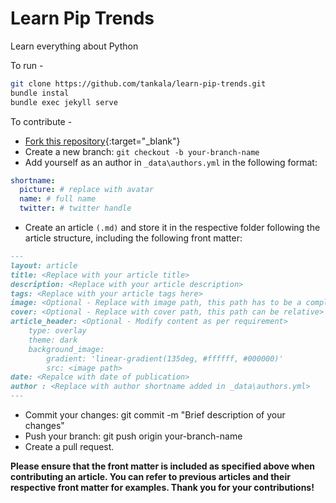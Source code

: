 # Learn Pip Trends
Learn everything about Python

To run -

```bash
git clone https://github.com/tankala/learn-pip-trends.git
bundle instal
bundle exec jekyll serve
```

To contribute -

- [Fork this repository](https://github.com/tankala/learn-pip-trends/fork){:target="_blank"}
- Create a new branch: `git checkout -b your-branch-name`
- Add yourself as an author in ```_data\authors.yml``` in the following format:
```yml
shortname:
  picture: # replace with avatar 
  name: # full name
  twitter: # twitter handle
```
- Create an article `(.md)` and store it in the respective folder following the article structure, including the following front matter:
```markdown
---
layout: article
title: <Replace with your article title>
description: <Replace with your article description>
tags: <Replace with your article tags here>
image: <Optional - Replace with image path, this path has to be a complete url>
cover: <Optional - Replace with cover path, this path can be relative>
article_header: <Optional - Modify content as per requirement>
    type: overlay
    theme: dark
    background_image:
        gradient: 'linear-gradient(135deg, #ffffff, #000000)'
        src: <image path>
date: <Repalce with date of publication>
author : <Replace with author shortname added in _data\authors.yml>
---
```
- Commit your changes: git commit -m "Brief description of your changes"
- Push your branch: git push origin your-branch-name
- Create a pull request.


**Please ensure that the front matter is included as specified above when contributing an article. You can refer to previous articles and their respective front matter for examples. Thank you for your contributions!**
